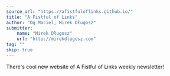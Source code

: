 ```yaml
---
source_url: "https://afistfuloflinks.github.io/"
title: "A Fistful of Links"
author: "Og Maciel, Mirek Długosz"
submitter:
    name: "Mirek Długosz"
    url: "http://mirekdlugosz.com"
tag: ""
skip: true
---
```


There's cool new website of A Fistful of Links weekly newsletter!
